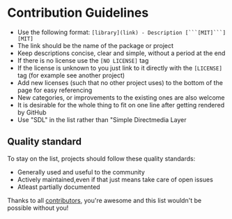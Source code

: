 # Contribution Guidelines

* Use the following format: `[library](link) - Description [```[MIT]```][MIT]`
* The link should be the name of the package or project
* Keep descriptions concise, clear and simple, without a period at the end
* If there is no license use the `[NO LICENSE]` tag
* If the license is unknown to you just link to it directly with the `[LICENSE]` tag (for example see another project)
* Add new licenses (such that no other project uses) to the bottom of the page for easy referencing
* New categories, or improvements to the existing ones are also welcome
* It is desirable for the whole thing to fit on one line after getting rendered by GitHub
* Use "SDL" in the list rather than "Simple Directmedia Layer

## Quality standard

To stay on the list, projects should follow these quality standards:

* Generally used and useful to the community
* Actively maintained,even if that just means take care of open issues
* Atleast partially documented

Thanks to all [contributors](https://github.com/robloach/awesome-sdl/graphs/contributors), you're awesome and this list wouldn't be possible without you!